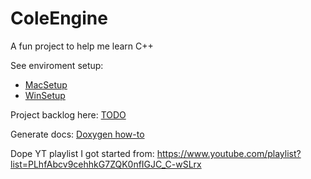 # ColeEngine
A fun project to help me learn C++

See enviroment setup:
- [MacSetup](docs/setup/MacSetup-CLion.md)
- [WinSetup](docs/setup/WinSetup-VisualStudio.md)

Project backlog here: [TODO](docs/TODO&Backlog.md)

Generate docs: [Doxygen how-to](docs/How-to-use-doxygen.md)

Dope YT playlist I got started from:
https://www.youtube.com/playlist?list=PLhfAbcv9cehhkG7ZQK0nfIGJC_C-wSLrx

